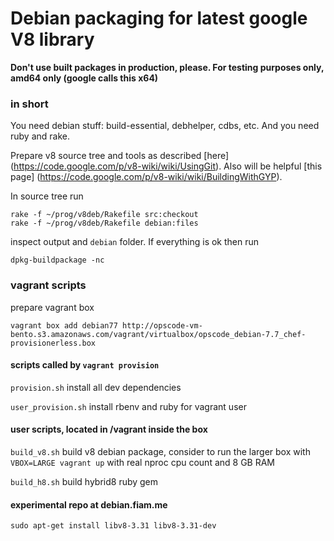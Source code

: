 Debian packaging for latest google V8 library
===========

**Don't use built packages in production, please. For testing purposes only, amd64 only (google calls this x64)**

### in short

You need debian stuff: build-essential, debhelper, cdbs, etc.
And you need ruby and rake.

Prepare v8 source tree and tools as described [here] (https://code.google.com/p/v8-wiki/wiki/UsingGit).
Also will be helpful [this page] (https://code.google.com/p/v8-wiki/wiki/BuildingWithGYP).

In source tree run 

```
rake -f ~/prog/v8deb/Rakefile src:checkout
rake -f ~/prog/v8deb/Rakefile debian:files
```

inspect output and `debian` folder. If everything is ok then run

```
dpkg-buildpackage -nc
```

### vagrant scripts

prepare vagrant box

```
vagrant box add debian77 http://opscode-vm-bento.s3.amazonaws.com/vagrant/virtualbox/opscode_debian-7.7_chef-provisionerless.box
```

#### scripts called by `vagrant provision`

`provision.sh` install all dev dependencies

`user_provision.sh` install rbenv and ruby for vagrant user

#### user scripts, located in /vagrant inside the box

`build_v8.sh` build v8 debian package, consider to run the larger box with `VBOX=LARGE vagrant up` with real nproc cpu count and 8 GB RAM

`build_h8.sh` build hybrid8 ruby gem 

#### experimental repo at debian.fiam.me

`sudo apt-get install libv8-3.31 libv8-3.31-dev`

